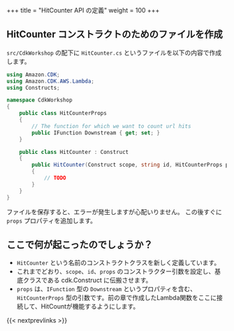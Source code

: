 +++
title = "HitCounter API の定義"
weight = 100
+++

## HitCounter コンストラクトのためのファイルを作成

`src/CdkWorkshop` の配下に `HitCounter.cs` というファイルを以下の内容で作成します。

```csharp
using Amazon.CDK;
using Amazon.CDK.AWS.Lambda;
using Constructs;

namespace CdkWorkshop
{
    public class HitCounterProps
    {
        // The function for which we want to count url hits
        public IFunction Downstream { get; set; }
    }

    public class HitCounter : Construct
    {
        public HitCounter(Construct scope, string id, HitCounterProps props) : base(scope, id)
        {
            // TODO
        }
    }
}

```

ファイルを保存すると、エラーが発生しますが心配いりません。 この後すぐに `props` プロパティを追加します。

## ここで何が起こったのでしょうか？

* `HitCounter` という名前のコンストラクトクラスを新しく定義しています。
* これまでどおり、`scope`、`id`、`props` のコンストラクター引数を設定し、基底クラスである cdk.Construct に伝搬させます。
* `props` は、`IFunction` 型の `Downstream` というプロパティを含む、`HitCounterProps` 型の引数です。前の章で作成したLambda関数をここに接続して、HitCountが機能するようにします。

{{< nextprevlinks >}}